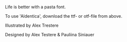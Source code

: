 Life is better with a pasta font. 

To use 'Aldentica', download the ttf- or otf-file from above. 

Illustrated by Alex Trestere

Designed by Alex Testere & Pauliina Siniauer

